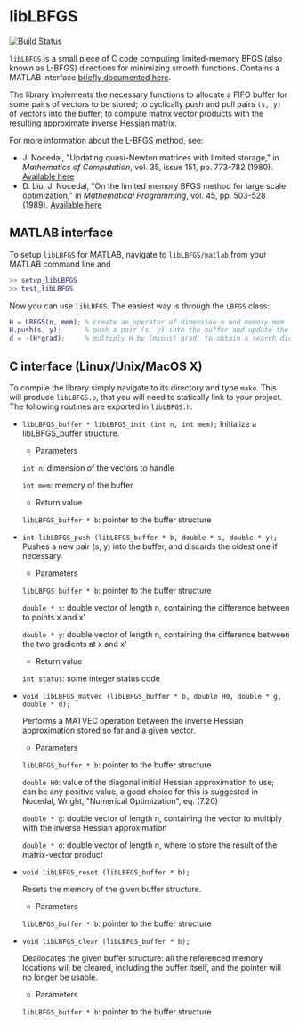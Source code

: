 # libLBFGS

[![Build Status](https://travis-ci.org/lostella/libLBFGS.svg)](https://travis-ci.org/lostella/libLBFGS)

`libLBFGS` is a small piece of C code computing
limited-memory BFGS (also known as L-BFGS) directions for minimizing smooth functions. Contains a MATLAB interface [briefly documented here](#MATLAB-interface).

The library implements the necessary functions to allocate a FIFO buffer for some pairs of vectors to be stored;
to cyclically push and pull pairs `(s, y)` of vectors into the buffer;
to compute matrix vector products with the resulting approximate inverse Hessian matrix.

For more information about the L-BFGS method, see:

* J. Nocedal, "Updating quasi-Newton matrices with limited storage," in *Mathematics of Computation*, vol. 35, issue 151, pp. 773-782 (1980). [Available here](http://www.ams.org/journals/mcom/1980-35-151/S0025-5718-1980-0572855-7/)
* D. Liu, J. Nocedal, "On the limited memory BFGS method for large scale optimization," in *Mathematical Programming*, vol. 45, pp. 503-528 (1989). [Available here](http://link.springer.com/article/10.1007%2FBF01589116)

## MATLAB interface

To setup `libLBFGS` for MATLAB, navigate to `libLBFGS/matlab` from your MATLAB command line and

```matlab
>> setup_libLBFGS
>> test_libLBFGS
```

Now you can use `libLBFGS`. The easiest way is through the `LBFGS` class:

```matlab
H = LBFGS(n, mem); % create an operator of dimension n and memory mem
H.push(s, y);      % push a pair (s, y) into the buffer and update the operator
d = -(H*grad);     % multiply H by (minus) grad, to obtain a search direction
```

## C interface (Linux/Unix/MacOS X)

To compile the library simply navigate to its directory and type `make`.
This will produce `libLBFGS.o`, that you will need to statically link to your project.
The following routines are exported in `libLBFGS.h`:

* `libLBFGS_buffer * libLBFGS_init (int n, int mem);`
    Initialize a libLBFGS_buffer structure.

    * Parameters

     `int n`: dimension of the vectors to handle

     `int mem`: memory of the buffer

    * Return value

     `libLBFGS_buffer * b`: pointer to the buffer structure

* `int libLBFGS_push (libLBFGS_buffer * b, double * s, double * y);`
    Pushes a new pair (s, y) into the buffer, and discards the oldest one if necessary.

    * Parameters

     `libLBFGS_buffer * b`: pointer to the buffer structure

     `double * s`: double vector of length n, containing the difference between to points x and x'

     `double * y`: double vector of length n, containing the difference between the two gradients at x and x'

    * Return value

     `int status`: some integer status code

* `void libLBFGS_matvec (libLBFGS_buffer * b, double H0, double * g, double * d);`

    Performs a MATVEC operation between the inverse Hessian approximation stored so far and a given vector.

    * Parameters

     `libLBFGS_buffer * b`: pointer to the buffer structure

     `double H0`: value of the diagonal initial Hessian approximation to use; can be any positive value, a good choice for this is suggested in Nocedal, Wright, "Numerical Optimization", eq. (7.20)

     `double * g`: double vector of length n, containing the vector to multiply with the inverse Hessian approximation

     `double * d`: double vector of length n, where to store the result of the matrix-vector product

* `void libLBFGS_reset (libLBFGS_buffer * b);`

    Resets the memory of the given buffer structure.

    * Parameters

     `libLBFGS_buffer * b`: pointer to the buffer structure

* `void libLBFGS_clear (libLBFGS_buffer * b);`

    Deallocates the given buffer structure: all the referenced memory locations will be cleared, including the buffer itself, and the pointer will no longer be usable.

    * Parameters

     `libLBFGS_buffer * b`: pointer to the buffer structure
